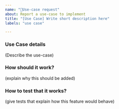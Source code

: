 ```yaml
---
name: "🌟Use-case request"
about: Report a use-case to implement
title: "[Use Case] Write short description here"
labels: "use case"

---
```


### Use Case details 
(Describe the use-case)

### How should it work?
(explain why this should be added)

### How to test that it works?
(give tests that explain how this feature would behave)
